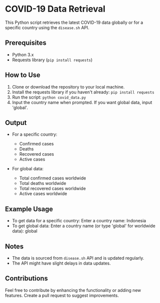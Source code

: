 # COVID-19 Data Retrieval

This Python script retrieves the latest COVID-19 data globally or for a specific country using the `disease.sh` API.

## Prerequisites

- Python 3.x
- Requests library (`pip install requests`)

## How to Use

1. Clone or download the repository to your local machine.
2. Install the requests library if you haven't already: `pip install requests`
3. Run the script: `python covid_data.py`
4. Input the country name when prompted. If you want global data, input 'global'.

## Output

- For a specific country:
  - Confirmed cases
  - Deaths
  - Recovered cases
  - Active cases

- For global data:
  - Total confirmed cases worldwide
  - Total deaths worldwide
  - Total recovered cases worldwide
  - Active cases worldwide

## Example Usage

- To get data for a specific country: Enter a country name: Indonesia
- To get global data: Enter a country name (or type 'global' for worldwide data): global

## Notes

- The data is sourced from `disease.sh` API and is updated regularly.
- The API might have slight delays in data updates.

## Contributions

Feel free to contribute by enhancing the functionality or adding new features. Create a pull request to suggest improvements.
